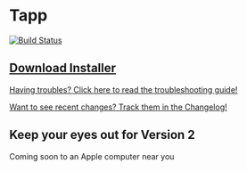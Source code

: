 # Tapp
[![Build Status](https://travis-ci.org/HudsonGraeme/Tapp-Tesla-macOS.svg?branch=master)](https://travis-ci.org/HudsonGraeme/Tapp-Tesla-macOS)

## [Download Installer](https://github.com/HudsonGraeme/Tapp-Tesla-macOS/releases/tag/1.5i) ##

[Having troubles? Click here to read the troubleshooting guide!](https://github.com/HudsonGraeme/Tapp-Tesla-macOS/wiki/Troubleshooting)

[Want to see recent changes? Track them in the Changelog!](https://github.com/HudsonGraeme/Tapp-Tesla-macOS/CHANGELOG.md)

## Keep your eyes out for Version 2 ##

Coming soon to an Apple computer near you
